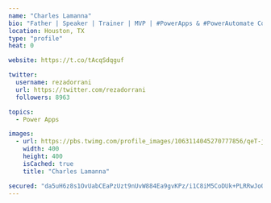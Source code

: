 ```yaml
---
name: "Charles Lamanna"
bio: "Father | Speaker | Trainer | MVP | #PowerApps & #PowerAutomate Community Super User | YouTuber Right-pointing triangle http://youtube.com/c/rezadorrani | Learn - Share - Clockwise rightwards and leftwards open circle arrows"
location: Houston, TX
type: "profile"
heat: 0

website: https://t.co/tAcqSdqguf

twitter:
  username: rezadorrani
  url: https://twitter.com/rezadorrani
  followers: 8963

topics:
  - Power Apps

images:
  - url: https://pbs.twimg.com/profile_images/1063114045270777856/qeT-jpWr_400x400.jpg
    width: 400
    height: 400
    isCached: true
    title: "Charles Lamanna"

secured: "da5uH6z8s1OvUabCEaPzUzt9nUvW884Ea9gvKPz/i1C8iM5CoDUk+PLRRwJoQFXxbjK3hzfncv1XnfeLOmgufblW76GaVmnS8pw+EV8b31nb2y6DdfP/NK1URNKeO5njGWJfILANUPwHcnyvLjqcZUwlqp/BZEUvLQjxEHeD/SD5db7BeFURKnVGH2IrNbWMjjwTgQms5PGy2Qmc80tiJUAusWDQ0P0X0D0+WioNlIFXAwGSOPPGxiboDxoM2k9Tj/HQkG2C/nA6l76dEJVrNluLcu2aTaS7XPMVDyH3VdUrxeYRbuu1wiC1a6Ogy0Kk3Fcf5LISsbIdyX6wUd2UcXBSpFzRz8/OtwOaPCjXaN4qAwy8DcHHfcGK4q6m00fGGcvmkt5zmCrwzfIF8A1suZ88iGWkpmwPXryslofNq3E=;jBYm/Kk+G2qUUb4aos3q1w=="
---
```


